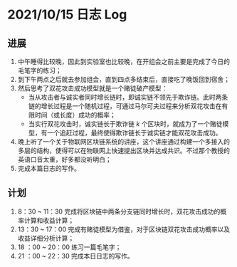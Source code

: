 # 2021/10/15 日志 Log

## 进展

1. 中午睡得比较晚，因此到实验室也比较晚，在开组会之前主要是完成了今日的毛笔字的练习；
2. 到下午两点之后就去参加组会，直到四点多结束后，直接吃了晚饭回到宿舍；
3. 然后思考了双花攻击成功模型就是一个赌徒破产模型：
   * 当从攻击者与诚实者同时增长链时，即诚实链不领先于欺诈链。此时两条链的增长过程是一个随机过程，可通过马尔可夫过程来分析双花攻击在有限时间（或长度）成功的概率；
   * 当实行双花攻击时，诚实链长于欺诈链 $k$ 个区块时，就成为了一个赌徒模型，有一个追赶过程，最终使得欺诈链长于诚实链才能双花攻击成功。
4. 晚上听了一个关于物联网区块链系统的讲座，这个讲座通过构建一个多接入的多层的结构，使得可以在物联网上快速提出区块并达成共识。不过那个教授的英语口音太重，好多都没听明白；
5. 完成本篇日志的写作。

## 计划

1. 8：30 ~ 11：30 完成将区块链中两条分支链同时增长时，双花攻击成功的概率计算和收益计算；
2. 13：30 ~ 17：00 完成有赌徒模型为借鉴，对于区块链双花攻击成功概率以及收益详细分析计算；
3. 18 ：00 ~ 20：00 练习一篇毛笔字；
4. 21 ：00 ~ 22：30 完成本日日志的写作。